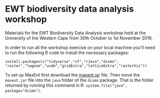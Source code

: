 # EWT biodiversity data analysis workshop

Materials for the EWT Biodiversity Data Analysis workshop held at the University of the Western Cape from 30th October to 1st November 2019.

In order to run all the workshop exercise on your local machine you'll need to run the following R code to install the necessary packages:  

`install.packages(c("tidyverse","sf","rJava","dismo",
"raster","lwgeom","usdm","gridExtra","latticeExtra","rasterVis"))`

To set up MaxEnt first download the [maxent.jar](https://biodiversityinformatics.amnh.org/open_source/maxent/) file. Then move the  `maxent.jar` file into the `java` folder of the `dismo` package. That is the folder returned by running this command in R: `system.file("java", package="dismo")`.